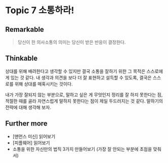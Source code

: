 # Topic 7 소통하라!

## Remarkable

> 당신이 한 의사소통의 의미는 당신이 받은 반응이 결정한다.

## Thinkable

상대를 위해 배려한다고 생각할 수 있지만 결국 소통을 잘하기 위한 그 목적은 스스로에게 있는 것 같다.
내 생각과 의견을 보다 더 잘 표현하고 설득할 수 있도록, 결국은 스스로를 위해 상대를 매혹시키는 것이다.

내가 가장 잘되지 않는 부분으로,
말하고 싶은 게 무엇인지 정리를 잘 하지 못한다는 점,
적절한 때를 골라 자연스럽게 말하지 못한다는 점이 제일 두드러지는 것 같다.
말하기의 전략에 대해 생각해 보자.

## Further more

- [맨먼스 미신] 읽어보기
- [피플웨어] 읽어보기
- 소통을 위한 자신만의 법칙 3가지 만들어보기 (가장 잘 안되는 부분에 초점을 맞춰서)
